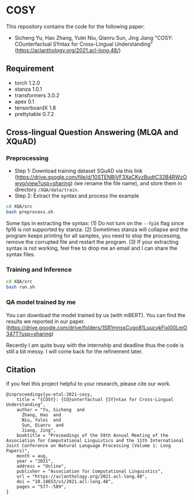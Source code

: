 # COSY
This repository contains the code for the following paper:
* Sicheng Yu, Hao Zhang, Yulei Niu, Qianru Sun, Jing Jiang "COSY: COunterfactual SYntax for Cross-Lingual Understanding" (https://aclanthology.org/2021.acl-long.48/)

## Requirement
* torch 1.2.0
* stanza 1.0.1
* transformers 3.0.2
* apex 0.1
* tensorboardX 1.8
* prettytable 0.7.2

## Cross-lingual Question Answering (MLQA and XQuAD)

### Preprocessing
- Step 1: Download training dataset SQuAD via this link (https://drive.google.com/file/d/10STENBjVF3XaCKvzBudtC32B4RWzOwyg/view?usp=sharing) (we rename the file name), and store them in directory `/XQA/data/train`.
- Step 2: Extract the syntax and process the example
```sh
cd XQA/src
bash preprocess.sh
```
Some tips in extracting the syntax:
(1) Do not turn on the `--fp16` flag since fp16 is not supported by stanza. 
(2) Sometimes stanza will collapse and the program keeps printing <skip this example> for all samples, you need to stop the processing, remove the corrupted file and restart the program. 
(3) If your extracting syntax is not working, feel free to drop me an email and I can share the syntax files. 

### Training and Inference
```sh
cd XQA/src
bash run.sh
```

### QA model trained by me
You can download the model trained by us (with mBERT). You can find the results we reported in our paper. (https://drive.google.com/drive/folders/1SR1mnssCugo81LuucykFixl00LmO347T?usp=sharing) 

Recently I am quite busy with the internship and deadline thus the code is still a bit messy. I will come back for the refinement later.

## Citation
If you feel this project helpful to your research, please cite our work.
```
@inproceedings{yu-etal-2021-cosy,
    title = "{COSY}: {CO}unterfactual {SY}ntax for Cross-Lingual Understanding",
    author = "Yu, Sicheng  and
      Zhang, Hao  and
      Niu, Yulei  and
      Sun, Qianru  and
      Jiang, Jing",
    booktitle = "Proceedings of the 59th Annual Meeting of the Association for Computational Linguistics and the 11th International Joint Conference on Natural Language Processing (Volume 1: Long Papers)",
    month = aug,
    year = "2021",
    address = "Online",
    publisher = "Association for Computational Linguistics",
    url = "https://aclanthology.org/2021.acl-long.48",
    doi = "10.18653/v1/2021.acl-long.48",
    pages = "577--589",
}
```
